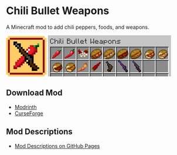 # Chili Bullet Weapons

A Minecraft mod to add chili peppers, foods, and weapons.

![Logo](docs/media/icon_110.png) ![Items](docs/media/item/misc/items.png)

## Download Mod

- [Modrinth](https://modrinth.com/project/chili-bullet-weapons)
- [CurseForge](https://www.curseforge.com/minecraft/mc-mods/chili-bullet-weapons)


## Mod Descriptions

- [Mod Descriptions on GitHub Pages](https://iunius118.github.io/ChiliBulletWeapons/)
